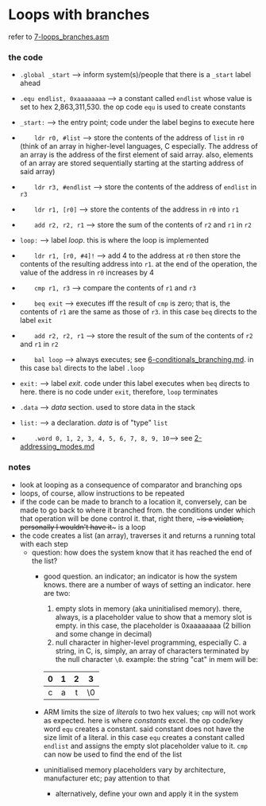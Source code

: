 # Loops with branches
refer to [7-loops_branches.asm](./7-loops_branches.asm)

### the code
* `.global _start` --> inform system(s)/people that there is a `_start` label ahead
* `.equ endlist, 0xaaaaaaaa` --> a constant called `endlist` whose value is set to hex 2,863,311,530. the op code `equ` is used to create constants

* `_start:` --> the entry point; code under the label begins to execute here
* `    ldr r0, #list` --> store the contents of the address of `list` in `r0` (think of an array in higher-level languages, C especially. The address of an array is the address of the first element of said array. also, elements of an array are stored sequentially starting at the starting address of said array)
* `    ldr r3, #endlist` --> store the contents of the address of `endlist` in `r3`
* `    ldr r1, [r0]` --> store the contents of the address in `r0` into `r1`
* `    add r2, r2, r1` --> store the sum of the contents of `r2` and `r1` in `r2`

* `loop:` --> label _loop_. this is where the loop is implemented
* `    ldr r1, [r0, #4]!` --> add 4 to the address at `r0` then store the contents of the resulting address into `r1`. at the end of the operation, the value of the address in `r0` increases by 4
* `    cmp r1, r3` -->  compare the contents of `r1` and `r3`
* `    beq exit` --> executes iff the result of `cmp` is zero; that is, the contents of `r1` are the same as those of `r3`. in this case `beq` directs to the label `exit`
* `    add r2, r2, r1` --> store the result of the sum of the contents of `r2` and `r1` in `r2`
* `    bal loop` --> always executes; see [6-conditionals_branching.md](./6-conditionals_branches.md). in this case `bal` directs to the label `.loop`

* `exit:` --> label _exit_. code under this label executes when `beq` directs to here. there is no code under `exit`, therefore, `loop` terminates


* `.data` --> _data_ section. used to store data in the stack
* `list:` --> a declaration. _data_ is of "type" `list`
* `    .word 0, 1, 2, 3, 4, 5, 6, 7, 8, 9, 10`-->  see [2-addressing_modes.md](./2-addressing_modes.md)

### notes
* look at looping as a consequence of comparator and branching ops
* loops, of course, allow instructions to be repeated
* if the code can be made to branch to a location it, conversely, can be made to go back to where it branched from. the conditions under which that operation will be done control it. that, right there, ~~~is a violation, personally I wouldn't have it~~~ is a loop
* the code creates a list (an array), traverses it and returns a running total with each step
    * question: how does the system know that it has reached the end of the list?
        * good question. an indicator; an indicator is how the system knows. there are a number of ways of setting an indicator. here are two:
            1. empty slots in memory (aka uninitialised memory). there, always, is a placeholder value to show that a memory slot is empty. in this case, the placeholder is 0xaaaaaaaa (2 billion and some change in decimal)
            2. null character in higher-level programming, especially C. a string, in C, is, simply, an array of characters terminated by the null character `\0`. example: the string "cat" in mem will be:

            |  0  |  1  |  2  |  3  |
            |:---:|:---:|:---:|:---:|
            |  c  |  a  |  t  | \0  |
            
        * ARM limits the size of _literals_ to two hex values; `cmp` will not work as expected. here is where _constants_ excel. the op code/key word `equ` creates a constant. said constant does not have the size limit of a literal. in this case `equ` creates a constant called `endlist` and assigns the empty slot placeholder value to it. `cmp` can now be used to find the end of the list
        * uninitialised memory placeholders vary by architecture, manufacturer etc; pay attention to that
            * alternatively, define your own and apply it in the system
        